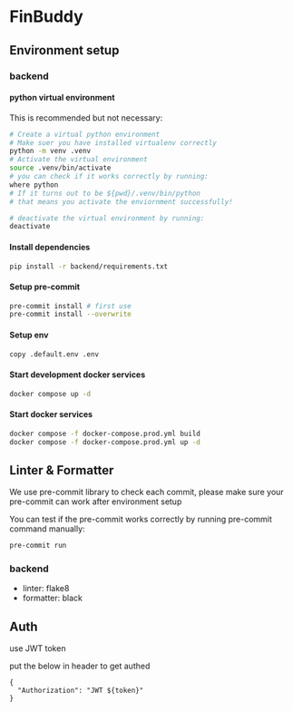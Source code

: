 # FinBuddy

## Environment setup

### backend

#### python virtual environment

This is recommended but not necessary:

```bash
# Create a virtual python environment
# Make suer you have installed virtualenv correctly
python -m venv .venv
# Activate the virtual environment
source .venv/bin/activate
# you can check if it works correctly by running:
where python
# If it turns out to be ${pwd}/.venv/bin/python
# that means you activate the enviornment successfully!

# deactivate the virtual environment by running:
deactivate
```

#### Install dependencies

```bash
pip install -r backend/requirements.txt
```

#### Setup pre-commit

```bash
pre-commit install # first use
pre-commit install --overwrite
```

#### Setup env

```bash
copy .default.env .env
```

#### Start development docker services

```bash
docker compose up -d
```

#### Start docker services

```bash
docker compose -f docker-compose.prod.yml build
docker compose -f docker-compose.prod.yml up -d
```

## Linter & Formatter

We use pre-commit library to check each commit,
please make sure your pre-commit can work after environment setup

You can test if the pre-commit works correctly by running pre-commit command manually:

```bash
pre-commit run
```

### backend

- linter: flake8
- formatter: black

## Auth

use JWT token

put the below in header to get authed
```
{
  "Authorization": "JWT ${token}"
}
```
